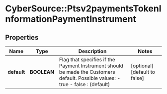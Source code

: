 # CyberSource::Ptsv2paymentsTokenInformationPaymentInstrument

## Properties
Name | Type | Description | Notes
------------ | ------------- | ------------- | -------------
**default** | **BOOLEAN** | Flag that specifies if the Payment Instrument should be made the Customers default. Possible values: - true - false : (default)  | [optional] [default to false]


